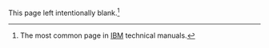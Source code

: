 This page left intentionally blank.[^11]

[^11]: The most common page in [IBM](https://www.ibm.com/) technical manuals. 
